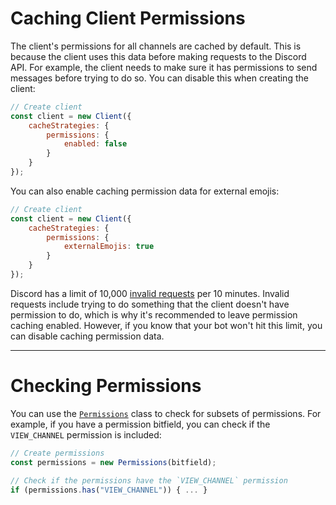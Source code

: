 # Caching Client Permissions

The client's permissions for all channels are cached by default. This is because the client uses this data before making requests to the Discord API. For example, the client needs to make sure it has permissions to send messages before trying to do so. You can disable this when creating the client:

```js
// Create client
const client = new Client({
    cacheStrategies: {
        permissions: {
            enabled: false
        }
    }
});
```

You can also enable caching permission data for external emojis:

```js
// Create client
const client = new Client({
    cacheStrategies: {
        permissions: {
            externalEmojis: true
        }
    }
});
```

Discord has a limit of 10,000 [invalid requests](https://discord.com/developers/docs/topics/rate-limits#invalid-request-limit-aka-cloudflare-bans) per 10 minutes. Invalid requests include trying to do something that the client doesn't have permission to do, which is why it's recommended to leave permission caching enabled. However, if you know that your bot won't hit this limit, you can disable caching permission data.

---

# Checking Permissions

You can use the [`Permissions`](https://aeracord.apixel.me/docs/classes/Permissions) class to check for subsets of permissions. For example, if you have a permission bitfield, you can check if the `VIEW_CHANNEL` permission is included:

```js
// Create permissions
const permissions = new Permissions(bitfield);

// Check if the permissions have the `VIEW_CHANNEL` permission
if (permissions.has("VIEW_CHANNEL")) { ... }
```